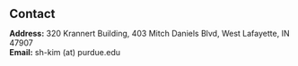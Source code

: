 <h1 id="contact"></h1>

<h2 style="margin: 0px 0px 10px;">Contact</h2>

<p><strong>Address:</strong> 320 Krannert Building, 403 Mitch Daniels Blvd, West Lafayette, IN 47907
<br />
<strong>Email:</strong> <email>sh-kim (at) purdue.edu</email></p>
